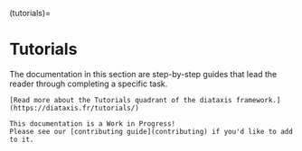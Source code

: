 (tutorials)=
# Tutorials

The documentation in this section are step-by-step guides that lead the reader
through completing a specific task.

```{note}
[Read more about the Tutorials quadrant of the diataxis framework.](https://diataxis.fr/tutorials/)
```

```{attention}
This documentation is a Work in Progress!
Please see our [contributing guide](contributing) if you'd like to add to it.
```
